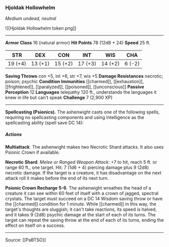 ### Hjoldak Hollowhelm
_Medium undead, neutral_

![[Hjoldak Hollowhelm token.png]]


---

**Armor Class** 16 (natural armor)
**Hit Points** 78 (12d8 + 24)
**Speed** 25 ft.

| STR     | DEX     | CON     | INT     | WIS     | CHA     |
|---------|---------|---------|---------|---------|---------|
| 19 (+4) | 13 (+1) | 15 (+2) | 17 (+3) | 14 (+2) | 6 (-2) |

**Saving Throws** con +5, int +6, str +7, wis +5
**Damage Resistances** necrotic; poison; psychic
**Condition Immunities** [[charmed]], [[exhaustion]], [[frightened]], [[paralyzed]], [[poisoned]], [[unconscious]]
**Passive Perception** 12
**Languages** telepathy 120 ft., understands the languages it knew in life but can't speak
**Challenge** 7 (2,900 XP)

---

**Spellcasting (Psionics).** The ashenwight casts one of the following spells, requiring no spellcasting components and using Intelligence as the spellcasting ability (spell save DC 14):

##### Actions
**Multiattack**. The ashenwight makes two Necrotic Shard attacks. It also uses Psionic Crown if available.

**Necrotic Shard**. _Melee or Ranged Weapon Attack:_ +7 to hit, reach 5 ft. or range 60 ft., one target. Hit: 7 (1d6 + 4) piercing damage plus 9 (2d8) necrotic damage. If the target is a creature, it has disadvantage on the next attack roll it makes before the end of its next turn.

**Psionic Crown Recharge 5-6**. The ashenwight wreathes the head of a creature it can see within 60 feet of itself with a crown of jagged, spectral crystals. The target must succeed on a DC 14 Wisdom saving throw or have the [[charmed]] condition for 1 minute. While [[charmed]] in this way, the target's thoughts are sluggish; it can't take reactions, its speed is halved, and it takes 9 (2d8) psychic damage at the start of each of its turns. The target can repeat the saving throw at the end of each of its turns, ending the effect on itself on a success.


---

Source: [[PaBTSO]]